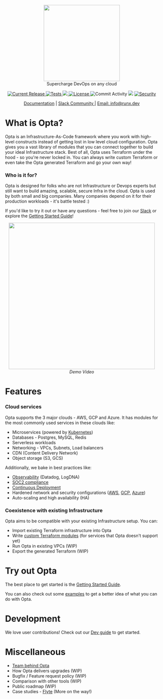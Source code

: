 <p align="center"><img src="https://user-images.githubusercontent.com/855699/125824286-149ea52e-ef45-4f41-9579-8dba9bca38ac.png" width="250"><br/>
Supercharge DevOps on any cloud</p>

<p align="center">
  <a href="https://github.com/run-x/opta/releases/latest">
    <img src="https://img.shields.io/github/release/run-x/opta.svg" alt="Current Release" />
  </a>
  <a href="https://github.com/run-x/opta/actions/workflows/ci.yml">
    <img src="https://github.com/run-x/opta/actions/workflows/ci.yml/badge.svg" alt="Tests" />
  </a>
  <a href="https://codecov.io/gh/run-x/opta">
    <img src="https://codecov.io/gh/run-x/opta/branch/main/graph/badge.svg?token=OA3PXV0HYX">
  </a>
  <a href="http://www.apache.org/licenses/LICENSE-2.0.html">
    <img src="https://img.shields.io/badge/LICENSE-Apache2.0-ff69b4.svg" alt="License" />
  </a>

  <img src="https://img.shields.io/github/commit-activity/w/run-x/opta.svg?style=plastic" alt="Commit Activity" />
<img src="https://img.shields.io/badge/downloads-500%2Fweek-blue" />
  <a href="https://github.com/PyCQA/bandit">
    <img src="https://img.shields.io/badge/security-bandit-yellow.svg" alt="Security" />
  </a>
  
</p>
<p align="center">
  <a href="https://docs.opta.dev/">Documentation</a> |
<a href="https://slack.opta.dev">
    Slack Community
  </a> | <a href="mailto:info@runx.dev">
    Email: info@runx.dev
  </a>
  </p>

# What is Opta?
Opta is an Infrastructure-As-Code framework where you work with high-level constructs
instead of getting lost in low level cloud configuration. Opta gives you a vast library of modules that you
can connect together to build your ideal Infrastructure stack. Best of all, Opta uses Terraform under the 
hood - so you're never locked in. You can always write custom Terraform or even take the Opta generated Terraform
and go your own way!

### Who is it for?
Opta is designed for folks who are not Infrastructure or Devops experts but still want to build amazing,
scalable, secure Infra in the cloud. Opta is used by both small and big companies. Many companies depend on it for 
their production workloads - it's battle tested :)

If you'd like to try it out or have any questions - feel free to join our [Slack](https://slack.opta.dev/) or explore the [Getting Started Guide](https://docs.opta.dev/getting-started)!


<p align="center">
  <a href="https://www.youtube.com/watch?v=nja_EfpGexE"><img width="480" src="https://user-images.githubusercontent.com/855699/149367998-9f00a9f4-abaa-4abf-949c-5b470e7d410c.png"></a>
  </br>
  <span><i>Demo Video</i></span>
  
</p>

# Features

### Cloud services
Opta supports the 3 major clouds - AWS, GCP and Azure. It has modules for the most commonly used services in these clouds like:
* Microservices (powered by [Kubernetes](https://docs.opta.dev/architecture/aws/))
* Databases - Postgres, MySQL, Redis
* Serverless workloads
* Networking - VPCs, Subnets, Load balancers
* CDN (Content Delivery Network)
* Object storage (S3, GCS)

Additionally, we bake in best practices like:
* [Observability](https://docs.opta.dev/observability/) (Datadog, LogDNA)
* [SOC2 compliance](https://docs.opta.dev/compliance/)
* [Continuous Deployment](https://docs.opta.dev/tutorials/continuous_deployment/)
* Hardened network and security configurations ([AWS](https://docs.opta.dev/architecture/aws/), [GCP](https://docs.opta.dev/architecture/gcp/), [Azure](https://docs.opta.dev/architecture/azure))
* Auto-scaling and high availability (HA)


### Coexistence with existing Infrastructure
Opta aims to be compatible with your existing Infrastructure setup. You can:

* Import existing Terraform infrastructure into Opta
* Write [custom Terraform modules](https://docs.opta.dev/reference/aws/environment_modules/custom-terraform/) (for services that Opta doesn't support yet)
* Run Opta in existing VPCs (WIP)
* Export the generated Terraform (WIP)

# Try out Opta

The best place to get started is the [Getting Started Guide](https://docs.opta.dev/getting-started/).

You can also check out some [examples](https://github.com/run-x/opta/tree/main/examples) to get a better idea of what you can do with Opta.

# Development
We love user contributions! Check out our [Dev guide](https://github.com/run-x/opta/blob/main/development.md) to get started.

# Miscellaneous
* [Team behind Opta](https://www.runx.dev/about)
* How Opta delivers upgrades (WIP)
* Bugfix / Feature request policy (WIP)
* Comparison with other tools (WIP)
* Public roadmap (WIP)
* Case studies - [Flyte](https://blog.flyte.org/how-opta-makes-deploying-flyte-much-easier) (More on the way!)
